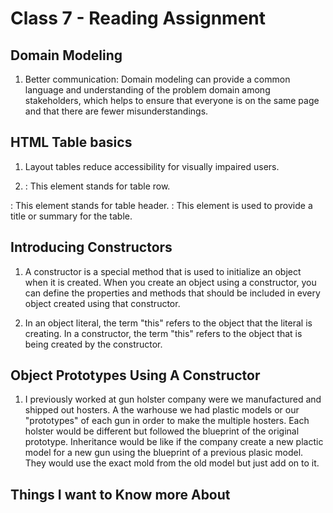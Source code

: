# Class 7 - Reading Assignment

## Domain Modeling

1. Better communication: Domain modeling can provide a common language and understanding of the problem domain among stakeholders, which helps to ensure that everyone is on the same page and that there are fewer misunderstandings.

## HTML Table basics

1. Layout tables reduce accessibility for visually impaired users.

2. <tr>: This element stands for table row.
<th>: This element stands for table header.
<caption>: This element is used to provide a title or summary for the table.

## Introducing Constructors

1. A constructor is a special method that is used to initialize an object when it is created. When you create an object using a constructor, you can define the properties and methods that should be included in every object created using that constructor.

2. In an object literal, the term "this" refers to the object that the literal is creating. In a constructor, the term "this" refers to the object that is being created by the constructor.

##  Object Prototypes Using A Constructor

1. I previously worked at gun holster company were we manufactured and shipped out hosters. A the warhouse we had plastic models or our "prototypes" of each gun in order to make the multiple hosters. Each holster would be different but followed the blueprint of the original prototype. Inheritance would be like if the company create a new plactic model for a new gun using the blueprint of a previous plasic model. They would use the exact mold from the old model but just add on to it.

## Things I want to Know more About
